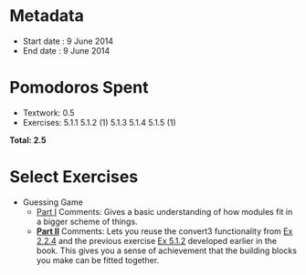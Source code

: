 Metadata
========

- Start date : 9 June 2014
- End date : 9 June 2014

Pomodoros Spent
==============

- Textwork: 0.5
- Exercises:
5.1.1 5.1.2 (1)
5.1.3 5.1.4 5.1.5 (1)

**Total: 2.5**

Select Exercises
================
- Guessing Game
  - [Part I](http://htdp.org/2003-09-26/Book/curriculum-Z-H-8.html#node_thm_5.1.2)
  Comments: Gives a basic understanding of how modules fit in a bigger
scheme of things.
  - **[Part II](http://htdp.org/2003-09-26/Book/curriculum-Z-H-8.html#node_thm_5.1.3)**
Comments: Lets you reuse the convert3 functionality from [Ex 2.2.4](https://github.com/Prathyvsh/how-to-design-programs/blob/master/section-2/exercises/ex-2-2-4.scm) and the previous exercise [Ex 5.1.2](https://github.com/Prathyvsh/how-to-design-programs/blob/master/section-5/exercises/ex-5-1-2.scm) developed earlier in the book. This gives you a sense of achievement that
the building blocks you make can be fitted together.
